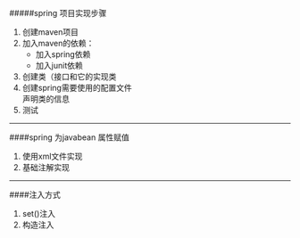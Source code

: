 #####spring 项目实现步骤
1. 创建maven项目  
2. 加入maven的依赖：  
     * 加入spring依赖  
     * 加入junit依赖  
3. 创建类（接口和它的实现类  
4. 创建spring需要使用的配置文件  
    声明类的信息
5. 测试
---
####spring 为javabean 属性赋值
1. 使用xml文件实现  
2. 基础注解实现
---
####注入方式
1. set()注入  
2. 构造注入

 
 